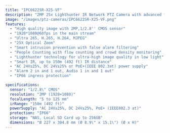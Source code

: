 ```yaml
---
title: "IPC6622SR-X25-VF"
description: "2MP 25x Lighthunter IR Network PTZ Camera with advanced features including smart intrusion prevention, people counting, and superior low-light performance"
image: "/images/ptz-cameras/IPC6622SR-X25-VF.png"
features:
  - "High quality image with 2MP,1/2.8'' CMOS sensor"
  - "1920*1080@60fps in the main stream"
  - "Ultra 265, H.265, H.264, MJPEG"
  - "25X Optical Zoom"
  - "Smart intrusion prevention with false alarm filtering"
  - "People Counting with flow counting and crowd density monitoring"
  - "Lighthunter technology for ultra-high image quality in low light"
  - "Smart IR, up to 150m (492 ft) IR distance"
  - "AC 24V±25%, DC 24V±25% or PoE+(IEEE 802.3at) power supply"
  - "Alarm 2 in and 1 out, Audio 1 in and 1 out"
  - "IP66 ingress protection"

specifications:
  sensor: "1/2.8\" CMOS"
  resolution: "2MP (1920×1080)"
  focalLength: "5 to 125 mm"
  irRange: "150m (492 ft)"
  powerSupply: "AC 24V±25%, DC 24V±25%, PoE+ (IEEE802.3 at)"
  protection: "IP66"
  storage: "NAS, Local SD Card up to 256GB"
  dimensions: "Ø 227 x 384.8 mm (Ø 8.9\" x 15.1\") (Ø x H)"
---
```

